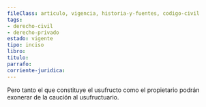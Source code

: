 ```yaml
---
fileClass: articulo, vigencia, historia-y-fuentes, codigo-civil
tags:
- derecho-civil
- derecho-privado
estado: vigente
tipo: inciso
libro:
titulo:
parrafo:
corriente-juridica:
---
```

Pero tanto el que constituye el usufructo como el propietario podrán exonerar de la caución al usufructuario.